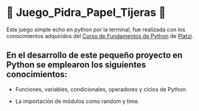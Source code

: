 # 💚 Juego_Pidra_Papel_Tijeras 💚

Este juego simple echo en python por la terminal, fue 
realizada con los conocimientos 
adquiridos del [Curso de Fundamentos de Python](https://platzi.com/cursos/python/ " Curso de Fundamenos de Python") de [Platzi](https://platzi.com/ "Platzi").

## En el desarrollo de este pequeño proyecto en Python se emplearon los siguientes conocimientos:

* Funciones, variables, condicionales, operadores y ciclos de Python.

* La importación de módulos como random y time.